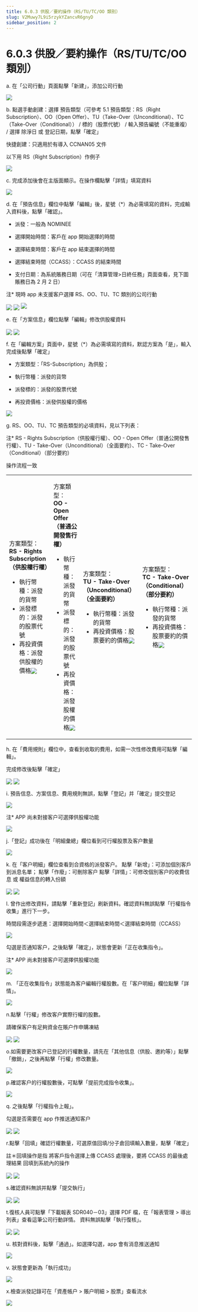 ```yaml
---
title: 6.0.3 供股／要約操作（RS/TU/TC/OO 類別）
slug: V2Muwy7L9i5rzykYZancvR6gnyD
sidebar_position: 2
---
```



# 6.0.3 供股／要約操作（RS/TU/TC/OO 類別）

a. 在「公司行動」頁面點擊「新建」，添加公司行動

<img src="/assets/EEpnb2NEUosazwxemCQcaXQCnid.png" src-width="2628" src-height="1231" align="center"/>

b. 點選手動創建：選擇 預告類型（可參考 5.1 預告類型：RS（Right Subscription）、OO（Open Offer）、TU（Take-Over（Unconditional）、TC（Take-Over（Conditional）） / 標的（股票代號） / 輸入預告編號（不能重複） / 選擇 除淨日 或 登記日期，點擊「確定」

快捷創建：只適用於有導入 CCNAN05 文件

以下用 RS（Right Subscription）作例子

<img src="/assets/Ch6VbdMKpos2ACxS49PcIoVrnJe.png" src-width="2246" src-height="1141" align="center"/>

c. 完成添加後會在主版面顯示。在操作欄點擊「詳情」填寫資料

<img src="/assets/B2wCb7Kf3oWk1Wx5VBNc5SfVn9d.png" src-width="2641" src-height="798" align="center"/>

d. 在「預告信息」欄位中點擊「編輯」後，星號（*）為必需填寫的資料，完成輸入資料後，點擊「確認」。


- 派發：一般為 NOMINEE

- 選擇開始時間：客戶在 app 開始選擇的時間

- 選擇結束時間：客戶在 app 結束選擇的時間

- 選擇結束時間（CCASS）：CCASS 的結束時間
- 支付日期：為系統賬務日期（可在「清算管理&gt;日終任務」頁面查看，見下圖賬務日為 2 月 2 日）

注* 現時 app 未支援客户選擇 RS、OO、TU、TC 類別的公司行動

<img src="/assets/AHJbbCAeAobejbxON8AcqbSgnGg.png" src-width="2308" src-height="607" align="center"/>

<img src="/assets/SkFgbBEq0oDWNPx0QRUcbXbUn6b.png" src-width="2390" src-height="1399" align="center"/>

<img src="/assets/PjIDbfz5YoW73zxY0T5ctFUJnDd.png" src-width="719" src-height="183"/>

e.  在「方案信息」欄位點擊「編輯」修改供股權資料

<img src="/assets/CcoLbVgtJotwhGxtTVOcpJeznUd.png" src-width="2385" src-height="1391" align="center"/>

<img src="/assets/Qpccb0vPhoPGDvx42yPcfT0vnGe.png" src-width="1848" src-height="1386" align="center"/>

f. 在「編輯方案」頁面中，星號（*）為必需填寫的資料，默認方案為「是」，輸入完成後點擊「確定」

- 方案類型：「RS-Subscription」為供股；

- 執行幣種：派發的貨幣

- 派發標的：派發的股票代號

- 再投資價格：派發供股權的價格

<img src="/assets/EKKEblnXvojo28xshptcPO0VnLf.png" src-width="1851" src-height="1390" align="center"/>

g. RS、OO、TU、TC 預告類型的必填資料，見以下列表：

注* RS - Rights Subscription（供股權行權）、OO - Open Offer（普通公開發售行權）、TU - Take-Over（Unconditional）（全面要約）、TC - Take-Over（Conditional）（部分要約） 

操作流程一致

<table>
<colgroup>
<col width="330"/>
<col width="349"/>
<col width="359"/>
<col width="368"/>
</colgroup>
<tbody>
<tr><td><p>方案類型：<br/><b>RS - Rights Subscription（供股權行權） </b></p>
<ul>
<li>執行幣種：派發的貨幣</li>
<li>派發標的：派發的股票代號</li>
<li>再投資價格：派發供股權的價格<img src="/assets/I7v3bokWio3dbjxczcTcDM1Gnki.png" src-width="471" src-height="1395" align="center"/></li>
</ul></td><td><p>方案類型：<br/><b>OO - Open Offer（普通公開發售行權）</b></p>
<ul>
<li>執行幣種：派發的貨幣</li>
<li>派發標的：派發的股票代號</li>
<li>再投資價格：派發股權的價格<img src="/assets/J0TIbuSVuoCSSoxBXJwckpftnad.png" src-width="473" src-height="1388" align="center"/></li>
</ul></td><td><p>方案類型：<br/><b>TU - Take-Over（Unconditional）（全面要約）</b></p>
<ul>
<li>執行幣種：派發的貨幣</li>
<li>再投資價格：股票要約的價格<img src="/assets/GRCnbrcnKoEGDlx5OsJcHRbjnCe.png" src-width="472" src-height="1395" align="center"/></li>
</ul></td><td><p>方案類型：<br/><b>TC - Take-Over（Conditional）（部分要約） </b></p>
<ul>
<li>執行幣種：派發的貨幣</li>
<li>再投資價格：股票要約的價格<img src="/assets/IolUbfBL0onQgQxRAyhcUgHPnfg.png" src-width="471" src-height="1388" align="center"/></li>
</ul></td></tr>
</tbody>
</table>

h. 在「費用規則」欄位中，查看到收取的費用，如需一次性修改費用可點擊「編輯」。

完成修改後點擊「確定」

<img src="/assets/Ip9FbPcLZoXpOgx3ttvcwrdZn68.png" src-width="2361" src-height="1385" align="center"/>

<img src="/assets/MXXrbftjGoQI34xBSAAcGqkKnCb.png" src-width="1831" src-height="1386" align="center"/>

i. 預告信息、方案信息、費用規則無誤，點擊「登記」并「確定」提交登記

<img src="/assets/O5A0beXM7oN19WxP7NdcfhH5nDf.png" src-width="2369" src-height="1388" align="center"/>

注* APP 尚未對接客户可選擇供股權功能

<img src="/assets/VlkzbFSJQoWwgOxM1ymcttyunfb.png" src-width="2369" src-height="1388" align="center"/>

j.「登記」成功後在「明細彙總」欄位看到可行權股票及客户數量

<img src="/assets/GObhbpXIOodFQvxKNz0cj3McnLd.png" src-width="2367" src-height="1392" align="center"/>

k. 在「客户明細」欄位查看到合資格的派發客户。
點擊「新增」：可添加個別客戶到派息名單；
點擊「作廢」：可刪除客户
點擊「詳情」：可修改個別客户的收費信息 或 權益信息的轉入份額

<img src="/assets/Jyi6bjdi3ozGHUxqKv8cwc9Mndg.png" src-width="2391" src-height="1438" align="center"/>

<img src="/assets/PV9WbT21Aou9MKxK5RxcOdc0nXg.png" src-width="1849" src-height="1390" align="center"/>

l. 曾作出修改資料，請點擊「重新登記」刷新資料。確認資料無誤點擊「行權指令收集」進行下一步。

時間段需逐步遞進：選擇開始時間＜選擇結束時間＜選擇結束時間（CCASS）

<img src="/assets/LPRHbbZndopuLKxw2EYckAhFnOc.png" src-width="2393" src-height="1393" align="center"/>

勾選是否通知客户，之後點擊「確定」，狀態會更新「正在收集指令」。

注* APP 尚未對接客户可選擇供股權功能

<img src="/assets/SGszbfDiSoo4ONxoVa8c0hRYnAf.png" src-width="2036" src-height="1182" align="center"/>

m. 「正在收集指令」狀態能為客户編輯行權股數。在「客户明細」欄位點擊「詳情」。

<img src="/assets/OzOAbTYXiokfT2x07NqcI3Kdnvh.png" src-width="2620" src-height="1492" align="center"/>

n.點擊「行權」修改客户實際行權的股數。

請確保客户有足夠資金在賬户作申購凍結

<img src="/assets/I6lMbweAaon8LLxvzMMcBpxcnDb.png" src-width="2353" src-height="1412" align="center"/>

<img src="/assets/KNFEbpadBolcJJxUpVQczxmvnYe.png" src-width="2350" src-height="1178" align="center"/>

o.如需要更改客户已登記的行權數量，請先在「其他信息（供股、邀約等）」點擊「撤銷」，之後再點擊「行權」修改數量。

<img src="/assets/F5owbBCuoo37i5xJtGQcIWWGnof.png" src-width="2865" src-height="1619" align="center"/>

p.確認客户的行權股數後，可點擊「提前完成指令收集」。

<img src="/assets/Y9zybXAA7ovPlnx3iwBcOkSXn4e.png" src-width="2868" src-height="1679" align="center"/>

q. 之後點擊「行權指令上報」。

勾選是否需要在 app 作推送通知客户

<img src="/assets/ESYJbonxro8aEdxWO5ycePjTnbh.png" src-width="2630" src-height="1495" align="center"/>

<img src="/assets/GsilbmO7Bor3uDxF3n3c61O1nIe.png" src-width="2634" src-height="1488" align="center"/>

r.點擊「回填」確認行權數量，可選原值回填/分子倉回填輸入數量，點擊「確定」

註＊回填操作是指 將客戶指令選擇上傳 CCASS 處理後，要將 CCASS 的最後處理結果 回填到系統內的操作

<img src="/assets/ZfX8buvgso8jQtxRVO5cRnKunmh.png" src-width="2228" src-height="1419" align="center"/>

<img src="/assets/OlvrbBjy1oJozxxFcl6c558tn5y.png" src-width="2084" src-height="1404" align="center"/>

s.確認資料無誤并點擊「提交執行」

<img src="/assets/EXBWbiVuOo5fH2xvfeLcFTQPnTc.png" src-width="2626" src-height="1498" align="center"/>

<img src="/assets/OfFqbNFgQoTfhRx3HfvcGJk0n0d.png" src-width="2277" src-height="1487" align="center"/>

t.復核人員可點擊「下載報表 SDR040－03」選擇 PDF 檔，在「報表管理 &gt; 導出列表」查看這筆公司行動詳情。
資料無誤點擊「執行復核」。

<img src="/assets/ShsXbIH2soc5sexOeZoc02EGnQg.png" src-width="2631" src-height="1495" align="center"/>

<img src="/assets/Ntz6bM0AioIJd2x9lshcuUkRnyc.png" src-width="1600" src-height="1124" align="center"/>

u. 核對資料後，點擊「通過」。如選擇勾選，app 會有消息推送通知

<img src="/assets/WiMQb3DO1oKhwVxJHcqcOI2HnGg.png" src-width="2255" src-height="1430" align="center"/>

v. 狀態會更新為「執行成功」

<img src="/assets/U2n3bdd9aoACT3xF9DRcT1KNnid.png" src-width="1972" src-height="1437" align="center"/>

x.檢查派發記錄可在「資產帳户 &gt; 賬户明細 &gt; 股票」查看流水

<img src="/assets/WIZ1byltlo51QWxJeqzcfDW3ncd.png" src-width="2868" src-height="424" align="center"/>

